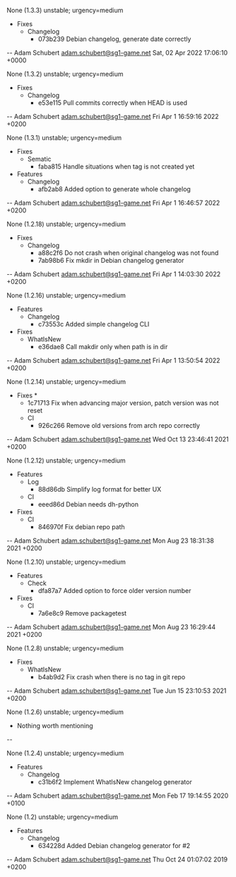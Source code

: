 None (1.3.3) unstable; urgency=medium

  * Fixes
    * Changelog
      * 073b239 Debian changelog, generate date correctly

 -- Adam Schubert <adam.schubert@sg1-game.net>  Sat, 02 Apr 2022 17:06:10 +0000

None (1.3.2) unstable; urgency=medium

  * Fixes
    * Changelog
      * e53e115 Pull commits correctly when HEAD is used

 -- Adam Schubert <adam.schubert@sg1-game.net>  Fri Apr 1 16:59:16 2022 +0200


None (1.3.1) unstable; urgency=medium

  * Fixes
    * Sematic
      * faba815 Handle situations when tag is not created yet
  * Features
    * Changelog
      * afb2ab8 Added option to generate whole changelog

 -- Adam Schubert <adam.schubert@sg1-game.net>  Fri Apr 1 16:46:57 2022 +0200


None (1.2.18) unstable; urgency=medium

  * Fixes
    * Changelog
      * a88c2f6 Do not crash when original changelog was not found
      * 7ab98b6 Fix mkdir in Debian changelog generator

 -- Adam Schubert <adam.schubert@sg1-game.net>  Fri Apr 1 14:03:30 2022 +0200


None (1.2.16) unstable; urgency=medium

  * Features
    * Changelog
      * c73553c Added simple changelog CLI
  * Fixes
    * WhatIsNew
      * e36dae8 Call makdir only when path is in dir

 -- Adam Schubert <adam.schubert@sg1-game.net>  Fri Apr 1 13:50:54 2022 +0200


None (1.2.14) unstable; urgency=medium

  * Fixes
    * 
      * 1c71713 Fix when advancing major version, patch version was not reset
    * CI
      * 926c266 Remove old versions from arch repo correctly

 -- Adam Schubert <adam.schubert@sg1-game.net>  Wed Oct 13 23:46:41 2021 +0200


None (1.2.12) unstable; urgency=medium

  * Features
    * Log
      * 88d86db Simplify log format for better UX
    * CI
      * eeed86d Debian needs dh-python
  * Fixes
    * CI
      * 846970f Fix debian repo path

 -- Adam Schubert <adam.schubert@sg1-game.net>  Mon Aug 23 18:31:38 2021 +0200


None (1.2.10) unstable; urgency=medium

  * Features
    * Check
      * dfa87a7 Added option to force older version number
  * Fixes
    * CI
      * 7a6e8c9 Remove packagetest

 -- Adam Schubert <adam.schubert@sg1-game.net>  Mon Aug 23 16:29:44 2021 +0200


None (1.2.8) unstable; urgency=medium

  * Fixes
    * WhatIsNew
      * b4ab9d2 Fix crash when there is no tag in git repo

 -- Adam Schubert <adam.schubert@sg1-game.net>  Tue Jun 15 23:10:53 2021 +0200


None (1.2.6) unstable; urgency=medium

  * Nothing worth mentioning

 --    


None (1.2.4) unstable; urgency=medium

  * Features
    * Changelog
      * c31b6f2 Implement WhatIsNew changelog generator

 -- Adam Schubert <adam.schubert@sg1-game.net>  Mon Feb 17 19:14:55 2020 +0100


None (1.2) unstable; urgency=medium

  * Features
    * Changelog
      * 634228d Added Debian changelog generator for #2

 -- Adam Schubert <adam.schubert@sg1-game.net>  Thu Oct 24 01:07:02 2019 +0200

